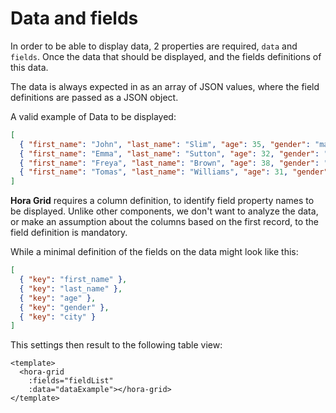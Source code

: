 # Data and fields

In order to be able to display data, 2 properties are required, `data` and `fields`. Once the data that should be displayed, and the fields definitions of this data.

The data is always expected in as an array of JSON values, where the field definitions are passed as a JSON object.

A valid example of Data to be displayed:

```json
[
  { "first_name": "John", "last_name": "Slim", "age": 35, "gender": "male", "city": "London" },
  { "first_name": "Emma", "last_name": "Sutton", "age": 32, "gender": "female", "city": "Dublin" },
  { "first_name": "Freya", "last_name": "Brown", "age": 38, "gender": "female", "city": "Edinburgh" },
  { "first_name": "Tomas", "last_name": "Williams", "age": 31, "gender": "male", "city": "Cardiff"}
]
```

**Hora Grid** requires a column definition, to identify field property names to be displayed. Unlike other components, we don't want to analyze the data, or make an assumption about the columns based on the first record, to the field definition is mandatory.

While a minimal definition of the fields on the data might look like this:

```json
[
  { "key": "first_name" },
  { "key": "last_name" },
  { "key": "age" },
  { "key": "gender" },
  { "key": "city" }
]
```

This settings then result to the following table view:

<DataExample />

```vue
<template>
  <hora-grid
    :fields="fieldList"
    :data="dataExample"></hora-grid>
</template>
```

<script setup>
 import DataExample from './examples/DataExample.vue'
</script>
